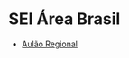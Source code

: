 # SEI Área Brasil

- [Aulão Regional](https://seiareabrasil.github.io/aulao-baixada-santista/aulao/)
